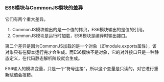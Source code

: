 ### ES6模块与CommonJS模块的差异

它们有两个重大差异。

1. CommonJS模块输出的是一个值的拷贝，ES6模块输出的是值的引用。
2. CommonJS模块是运行时加载，ES6模块是编译时输出接口。

第二个差异是因为CommonJS加载的是一个对象（即module.exports属性），该对象只有在脚本运行完才会生成。而ES6模块不是对象，它的对外接口只是一种静态定义，在代码静态解析阶段就会生成。

ES6输入的模块变量，只是一个“符号连接”，所以这个变量是只读的，对它进行重新赋值会报错。
